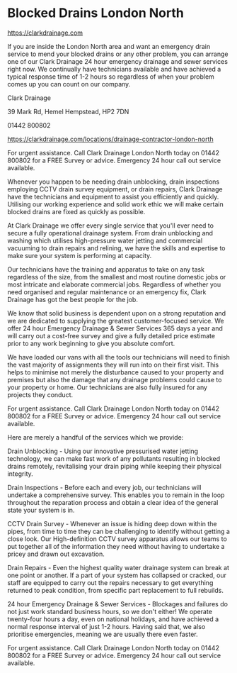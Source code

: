 # Blocked Drains London North

https://clarkdrainage.com

If you are inside the London North area and want an emergency drain service to mend your blocked drains or any other problem, you can arrange one of our Clark Drainage 24 hour emergency drainage and sewer services right now. We continually have technicians available and have achieved a typical response time of 1-2 hours so regardless of when your problem comes up you can count on our company.

Clark Drainage

39 Mark Rd, Hemel Hempstead, HP2 7DN

01442 800802

https://clarkdrainage.com/locations/drainage-contractor-london-north

For urgent assistance. Call Clark Drainage London North today on 01442 800802 for a FREE Survey or advice. Emergency 24 hour call out service available.

Whenever you happen to be needing drain unblocking, drain inspections employing CCTV drain survey equipment, or drain repairs, Clark Drainage have the technicians and equipment to assist you efficiently and quickly. Utilising our working experience and solid work ethic we will make certain blocked drains are fixed as quickly as possible.

At Clark Drainage we offer every single service that you'll ever need to secure a fully operational drainage system. From drain unblocking and washing which utilises high-pressure water jetting and commercial vacuuming to drain repairs and relining, we have the skills and expertise to make sure your system is performing at capacity.

Our technicians have the training and apparatus to take on any task regardless of the size, from the smallest and most routine domestic jobs or most intricate and elaborate commercial jobs. Regardless of whether you need organised and regular maintenance or an emergency fix, Clark Drainage has got the best people for the job.

We know that solid business is dependent upon on a strong reputation and we are dedicated to supplying the greatest customer-focused service. We offer 24 hour Emergency Drainage & Sewer Services 365 days a year and will carry out a cost-free survey and give a fully detailed price estimate prior to any work beginning to give you absolute comfort.

We have loaded our vans with all the tools our technicians will need to finish the vast majority of assignments they will run into on their first visit. This helps to minimise not merely the disturbance caused to your property and premises but also the damage that any drainage problems could cause to your property or home. Our technicians are also fully insured for any projects they conduct.

For urgent assistance. Call Clark Drainage London North today on 01442 800802 for a FREE Survey or advice. Emergency 24 hour call out service available.

Here are merely a handful of the services which we provide:

Drain Unblocking - Using our innovative pressurised water jetting technology, we can make fast work of any pollutants resulting in blocked drains remotely, revitalising your drain piping while keeping their physical integrity.

Drain Inspections - Before each and every job, our technicians will undertake a comprehensive survey. This enables you to remain in the loop throughout the reparation process and obtain a clear idea of the general state your system is in.

CCTV Drain Survey - Whenever an issue is hiding deep down within the pipes, from time to time they can be challenging to identify without getting a close look. Our High-definition CCTV survey apparatus allows our teams to put together all of the information they need without having to undertake a pricey and drawn out excavation.

Drain Repairs - Even the highest quality water drainage system can break at one point or another. If a part of your system has collapsed or cracked, our staff are equipped to carry out the repairs necessary to get everything returned to peak condition, from specific part replacement to full rebuilds.

24 hour Emergency Drainage & Sewer Services - Blockages and failures do not just work standard business hours, so we don't either! We operate twenty-four hours a day, even on national holidays, and have achieved a normal response interval of just 1-2 hours. Having said that, we also prioritise emergencies, meaning we are usually there even faster.

For urgent assistance. Call Clark Drainage London North today on 01442 800802 for a FREE Survey or advice. Emergency 24 hour call out service available.

